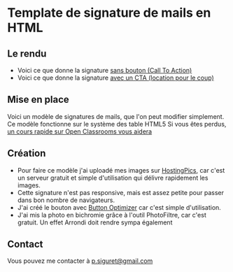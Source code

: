 <h1> Template de signature de mails en HTML </h1>
<h2>Le rendu </h2>
<ul>
	<li>Voici ce que donne la signature <a href="http://www.hostingpics.net/viewer.php?id=158396modelesignaturehtml.png" target="_blank"> sans bouton (Call To Action)</a> </li>
	<li> Voici ce que donne la signature <a href="http://www.hostingpics.net/viewer.php?id=485286modelesignaturehtml.png" target="_blank"> avec un CTA (location pour le coup)</a>
</ul>
<h2>Mise en place </h2>

Voici un modèle de signatures de mails, que l'on peut modifier simplement. 
Ce modèle fonctionne sur le système des table HTML5 
Si vous êtes perdus, <a href="http://www.openclassrooms.com/courses/apprenez-a-creer-votre-site-web-avec-html5-et-css3/les-tableaux-1"> un cours rapide sur Open Classrooms vous aidera </a>

<h2>Création</h2>
<ul>
<li>Pour faire ce modèle j'ai uploadé mes images sur <a href="http://www.hostingpics.net">HostingPics</a>, car c'est un serveur gratuit et simple d'utilisation qui délivre rapidement les images. </li>
<li> Cette signature n'est pas responsive, mais est assez petite pour passer dans bon nombre de navigateurs.</li>
<li> J'ai créé le bouton avec <a href="http://buttonoptimizer.com">Button Optimizer</a> car c'est simple d'utilisation. </li>
<li>J'ai mis la photo en bichromie grâce à l'outil PhotoFiltre, car c'est gratuit. Un effet Arrondi doit rendre sympa également </li>
</ul>

<h2>Contact </h2>
Vous pouvez me contacter à <a href="mailto:p.siguret@gmail.com" target="blank">p.siguret@gmail.com</a>